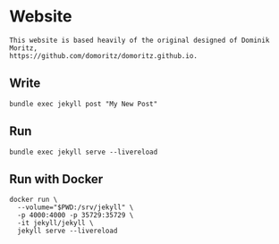 # Website 

```
This website is based heavily of the original designed of Dominik Moritz, 
https://github.com/domoritz/domoritz.github.io.
```


## Write

```
bundle exec jekyll post "My New Post"
```

## Run

```
bundle exec jekyll serve --livereload
```

## Run with Docker

```
docker run \
  --volume="$PWD:/srv/jekyll" \
  -p 4000:4000 -p 35729:35729 \
  -it jekyll/jekyll \
  jekyll serve --livereload
```
